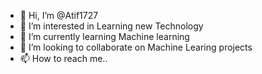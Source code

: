 - 👋 Hi, I’m @Atif1727
- 👀 I’m interested in Learning new Technology
- 🌱 I’m currently learning Machine learning
- 💞️ I’m looking to collaborate on Machine Learing projects
- 📫 How to reach me..

<!---
Atif1727/Atif1727 is a ✨ special ✨ repository because its `README.md` (this file) appears on your GitHub profile.
You can click the Preview link to take a look at your changes.
--->
